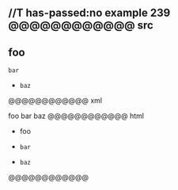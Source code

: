 //T has-passed:no
example 239
@@@@@@@@@@@@ src
-
  foo
-
  ```
  bar
  ```
-
      baz
@@@@@@@@@@@@ xml
<?xml version="1.0" encoding="UTF-8"?>
<!DOCTYPE document SYSTEM "CommonMark.dtd">
<document xmlns="http://commonmark.org/xml/1.0">
  <list type="bullet" tight="true">
    <item>
      <paragraph>
        <text>foo</text>
      </paragraph>
    </item>
    <item>
      <code_block>bar
</code_block>
    </item>
    <item>
      <code_block>baz
</code_block>
    </item>
  </list>
</document>
@@@@@@@@@@@@ html
<ul>
<li>foo</li>
<li>
<pre><code>bar
</code></pre>
</li>
<li>
<pre><code>baz
</code></pre>
</li>
</ul>
@@@@@@@@@@@@
